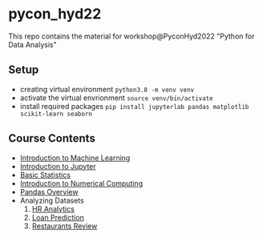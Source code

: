 # pycon_hyd22
This repo contains the material for workshop@PyconHyd2022 "Python for Data Analysis"

## Setup
* creating virtual environment `python3.8 -m venv venv`
* activate the virtual envrionment `source venv/bin/activate`
* install required packages `pip install jupyterlab pandas matplotlib scikit-learn seaborn`

## Course Contents

* [Introduction to Machine Learning](./machine_learning_introduction.md)
* [Introduction to Jupyter](./introduction_to_jupyter.ipynb)
* [Basic Statistics](./basic_statistics.ipynb)
* [Introduction to Numerical Computing](./numpy_overview.ipynb)
* [Pandas Overview](./pandas_overview.ipynb)
* Analyzing Datasets
    1. [HR Analytics](./hr_analytics.ipynb)
    2. [Loan Prediction](./loan_predection.ipynb)
    3. [Restaurants Review](./trip_advisor_resturants.ipynb)





